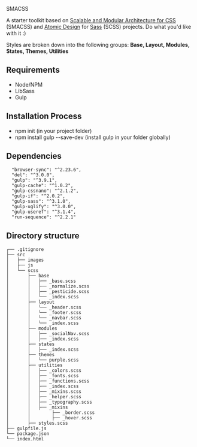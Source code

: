SMACSS


A starter toolkit based on [Scalable and Modular Architecture for CSS](http://smacss.com/) (SMACSS) and [Atomic Design](http://atomicdesign.bradfrost.com) for [Sass](http://sass-lang.com/) (SCSS) projects. Do what you'd like with it :)

Styles are broken down into the following groups: **Base, Layout, Modules, States, Themes, Utilities**

## Requirements
- Node/NPM
- LibSass
- Gulp

## Installation Process
- npm init (in your project folder)
- npm install gulp --save-dev (install gulp in your folder globally)


## Dependencies
```
  "browser-sync": "^2.23.6",
  "del": "^3.0.0",
  "gulp": "^3.9.1",
  "gulp-cache": "^1.0.2",
  "gulp-cssnano": "^2.1.2",
  "gulp-if": "^2.0.2",
  "gulp-sass": "^3.1.0",
  "gulp-uglify": "^3.0.0",
  "gulp-useref": "^3.1.4",
  "run-sequence": "^2.2.1"
```
## Directory structure

```
┌── .gitignore
├── src
│   ├── images
│   ├── js
│   └── scss
│       ├── base
│       │   ├── _base.scss
│       │   ├── _normalize.scss
│       │   ├── _pesticide.scss
│       │   └── _index.scss
│       ├── layout
│       │   └── _header.scss
│       │   └── _footer.scss
│       │   └── _navbar.scss
│       │   └── _index.scss
│       ├── modules
│       │   ├── _socialNav.scss
│       │   ├── _index.scss
│       ├── states
│       │   ├── _index.scss
│       ├── themes
│       │   └── purple.scss
│       ├── utilities
│       │   ├── _colors.scss
│       │   ├── _fonts.scss
│       │   ├── _functions.scss
│       │   ├── _index.scss
│       │   ├── _mixins.scss
│       │   ├── _helper.scss
│       │   ├── _typography.scss
│       │   ├── _mixins
│       │        ├── _border.scss
│       │        ├── _hover.scss
│       ├── styles.scss
├── gulpfile.js
└── package.json
└── index.html
